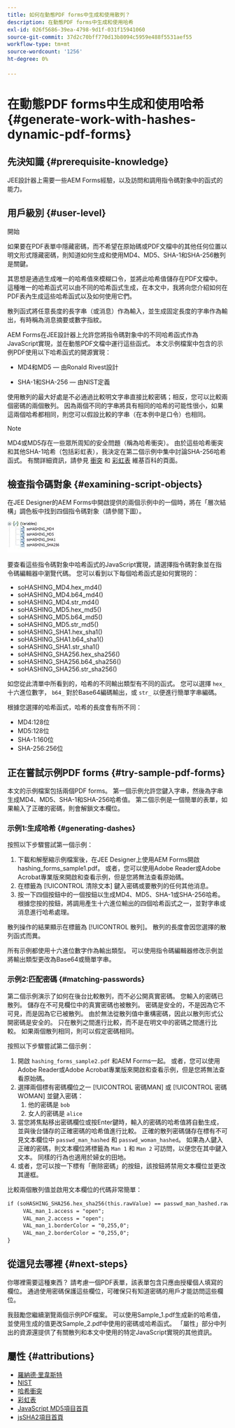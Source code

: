 ```yaml
---
title: 如何在動態PDF forms中生成和使用散列？
description: 在動態PDF forms中生成和使用哈希
exl-id: 026f5686-39ea-4798-9d1f-031f15941060
source-git-commit: 37d2c70bff770d13b8094c5959e488f5531aef55
workflow-type: tm+mt
source-wordcount: '1256'
ht-degree: 0%

---
```


# 在動態PDF forms中生成和使用哈希 {#generate-work-with-hashes-dynamic-pdf-forms}


## 先決知識 {#prerequisite-knowledge}

JEE設計器上需要一些AEM Forms經驗，以及訪問和調用指令碼對象中的函式的能力。

## 用戶級別 {#user-level}

開始

如果要在PDF表單中隱藏密碼，而不希望在原始碼或PDF文檔中的其他任何位置以明文形式隱藏密碼，則知道如何生成和使用MD4、MD5、SHA-1和SHA-256散列是關鍵。

其思想是通過生成唯一的哈希值來模糊口令，並將此哈希值儲存在PDF文檔中。 這種唯一的哈希函式可以由不同的哈希函式生成，在本文中，我將向您介紹如何在PDF表內生成這些哈希函式以及如何使用它們。

散列函式將任意長度的長字串（或消息）作為輸入，並生成固定長度的字串作為輸出，有時稱為消息摘要或數字指紋。

AEM Forms在JEE設計器上允許您將指令碼對象中的不同哈希函式作為JavaScript實現，並在動態PDF文檔中運行這些函式。 本文示例檔案中包含的示例PDF使用以下哈希函式的開源實現：

* MD4和MD5 — 由Ronald Rivest設計

* SHA-1和SHA-256 — 由NIST定義

使用散列的最大好處是不必通過比較明文字串直接比較密碼；相反，您可以比較兩個密碼的兩個散列。 因為兩個不同的字串將具有相同的哈希的可能性很小，如果這兩個哈希都相同，則您可以假設比較的字串（在本例中是口令）也相同。

>[!NOTE]
>
>MD4或MD5存在一些眾所周知的安全問題（稱為哈希衝突）。 由於這些哈希衝突和其他SHA-1哈希（包括彩虹表），我決定在第二個示例中集中討論SHA-256哈希函式。  有關詳細資訊，請參見 [衝突](https://en.wikipedia.org/wiki/Hash_collision) 和 [彩虹表](https://en.wikipedia.org/wiki/Rainbow_table) 維基百科的頁面。

## 檢查指令碼對象 {#examining-script-objects}

在JEE Designer的AEM Forms中開啟提供的兩個示例中的一個時，將在「層次結構」調色板中找到四個指令碼對象（請參閱下圖）。

![變數](assets/variables.jpg)

要查看這些指令碼對象中哈希函式的JavaScript實現，請選擇指令碼對象並在指令碼編輯器中瀏覽代碼。  您可以看到以下每個哈希函式是如何實現的：

* soHASHING_MD4.hex_md4()
* soHASHING_MD4.b64_md4()
* soHASHING_MD4.str_md4()
* soHASHING_MD5.hex_md5()
* soHASHING_MD5.b64_md5()
* soHASHING_MD5.str_md5()
* soHASHING_SHA1.hex_sha1()
* soHASHING_SHA1.b64_sha1()
* soHASHING_SHA1.str_sha1()
* soHASHING_SHA256.hex_sha256()
* soHASHING_SHA256.b64_sha256()
* soHASHING_SHA256.str_sha256()

如您從此清單中所看到的，哈希的不同輸出類型有不同的函式。 您可以選擇 `hex_` 十六進位數字， `b64_` 對於Base64編碼輸出，或 `str_` 以便進行簡單字串編碼。

根據您選擇的哈希函式，哈希的長度會有所不同：

* MD4:128位
* MD5:128位
* SHA-1:160位
* SHA-256:256位

## 正在嘗試示例PDF forms {#try-sample-pdf-forms}

本文的示例檔案包括兩個PDF forms。 第一個示例允許您鍵入字串，然後為字串生成MD4、MD5、SHA-1和SHA-256哈希值。  第二個示例是一個簡單的表單，如果輸入了正確的密碼，則會解鎖文本欄位。

### 示例1:生成哈希 {#generating-dashes}

按照以下步驟嘗試第一個示例：

1. 下載和解壓縮示例檔案後，在JEE Designer上使用AEM Forms開啟hashing_forms_sample1.pdf。 或者，您可以使用Adobe Reader或Adobe Acrobat專業版來開啟和查看示例，但是您將無法查看原始碼。
1. 在標籤為 [!UICONTROL 清除文本] 鍵入密碼或要散列的任何其他消息。
1. 按一下四個按鈕中的一個按鈕以生成MD4、MD5、SHA-1或SHA-256哈希。 根據您按的按鈕，將調用產生十六進位輸出的四個哈希函式之一，並對字串或消息進行哈希處理。

散列操作的結果顯示在標籤為 [!UICONTROL 散列]。 散列的長度會因您選擇的散列函式而異。

所有示例都使用十六進位數字作為輸出類型。 可以使用指令碼編輯器修改示例並將輸出類型更改為Base64或簡單字串。

### 示例2:匹配密碼 {#matching-passwords}

第二個示例演示了如何在後台比較散列，而不必公開真實密碼。 您輸入的密碼已散列。 儲存在不可見欄位中的真實密碼也被散列。 密碼是安全的，不是因為它不可見，而是因為它已被散列。 由於無法從散列值中重構密碼，因此以散列形式公開密碼是安全的。 只在散列之間進行比較，而不是在明文中的密碼之間進行比較。 如果兩個散列相同，則可以假定密碼相同。

按照以下步驟嘗試第二個示例：

1. 開啟 `hashing_forms_sample2.pdf` 和AEM Forms一起。 或者，您可以使用Adobe Reader或Adobe Acrobat專業版來開啟和查看示例，但是您將無法查看原始碼。
1. 選擇兩個標有密碼欄位之一 [!UICONTROL 密碼MAN] 或 [!UICONTROL 密碼WOMAN] 並鍵入密碼：
   1. 他的密碼是 `bob`
   1. 女人的密碼是 `alice`
1. 當您將焦點移出密碼欄位或按Enter鍵時，輸入的密碼的哈希值將自動生成，並與後台儲存的正確密碼的哈希值進行比較。 正確的散列密碼儲存在標有不可見文本欄位中 `passwd_man_hashed` 和 `passwd_woman_hashed`。 如果為人鍵入正確的密碼，則文本欄位將標籤為 `Man 1` 和 `Man 2` 可訪問，以便您在其中鍵入文本。 同樣的行為也適用於婦女的田地。
1. 或者，您可以按一下標有「刪除密碼」的按鈕，該按鈕將禁用文本欄位並更改其邊框。

比較兩個散列值並啟用文本欄位的代碼非常簡單：

```xml
if (soHASHING_SHA256.hex_sha256(this.rawValue) == passwd_man_hashed.rawValue){
     VAL_man_1.access = "open";
     VAL_man_2.access = "open";
     VAL_man_1.borderColor = "0,255,0";
     VAL_man_2.borderColor = "0,255,0";
}
```

## 從這兒去哪裡 {#next-steps}

你哪裡需要這種東西？ 請考慮一個PDF表單，該表單包含只應由授權個人填寫的欄位。 通過使用密碼保護這些欄位，可確保只有知道密碼的用戶才能訪問這些欄位。

我鼓勵您繼續瀏覽兩個示例PDF檔案。  可以使用Sample_1.pdf生成新的哈希值，並使用生成的值更改Sample_2.pdf中使用的密碼或哈希函式。  「屬性」部分中列出的資源還提供了有關散列和本文中使用的特定JavaScript實現的其他資訊。

## 屬性 {#attributions}

* [羅納德·里韋斯特](https://en.wikipedia.org/wiki/Ron_Rivest)
* [NIST](https://csrc.nist.gov/projects/cryptographic-standards-and-guidelines)
* [哈希衝突](https://en.wikipedia.org/wiki/Hash_collision)
* [彩虹表](https://en.wikipedia.org/wiki/Rainbow_table)
* [JavaScript MD5項目首頁](https://pajhome.org.uk/crypt/md5/)
* [jsSHA2項目首頁](https://anmar.eu.org/projects/jssha2/)
